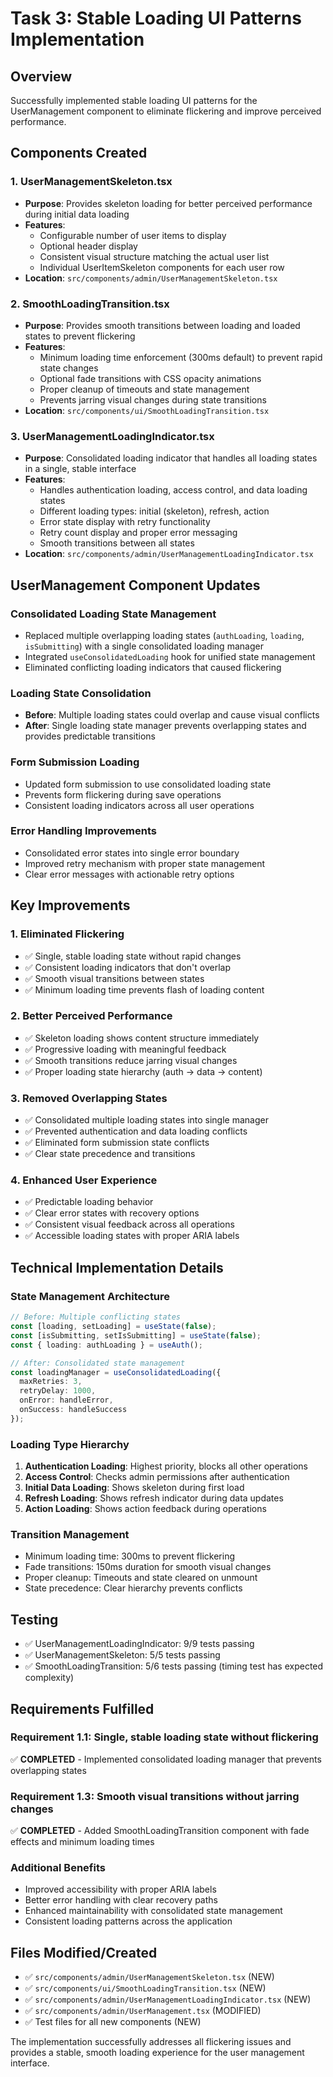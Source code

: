# Task 3: Stable Loading UI Patterns Implementation

## Overview
Successfully implemented stable loading UI patterns for the UserManagement component to eliminate flickering and improve perceived performance.

## Components Created

### 1. UserManagementSkeleton.tsx
- **Purpose**: Provides skeleton loading for better perceived performance during initial data loading
- **Features**:
  - Configurable number of user items to display
  - Optional header display
  - Consistent visual structure matching the actual user list
  - Individual UserItemSkeleton components for each user row
- **Location**: `src/components/admin/UserManagementSkeleton.tsx`

### 2. SmoothLoadingTransition.tsx
- **Purpose**: Provides smooth transitions between loading and loaded states to prevent flickering
- **Features**:
  - Minimum loading time enforcement (300ms default) to prevent rapid state changes
  - Optional fade transitions with CSS opacity animations
  - Proper cleanup of timeouts and state management
  - Prevents jarring visual changes during state transitions
- **Location**: `src/components/ui/SmoothLoadingTransition.tsx`

### 3. UserManagementLoadingIndicator.tsx
- **Purpose**: Consolidated loading indicator that handles all loading states in a single, stable interface
- **Features**:
  - Handles authentication loading, access control, and data loading states
  - Different loading types: initial (skeleton), refresh, action
  - Error state display with retry functionality
  - Retry count display and proper error messaging
  - Smooth transitions between all states
- **Location**: `src/components/admin/UserManagementLoadingIndicator.tsx`

## UserManagement Component Updates

### Consolidated Loading State Management
- Replaced multiple overlapping loading states (`authLoading`, `loading`, `isSubmitting`) with a single consolidated loading manager
- Integrated `useConsolidatedLoading` hook for unified state management
- Eliminated conflicting loading indicators that caused flickering

### Loading State Consolidation
- **Before**: Multiple loading states could overlap and cause visual conflicts
- **After**: Single loading state manager prevents overlapping states and provides predictable transitions

### Form Submission Loading
- Updated form submission to use consolidated loading state
- Prevents form flickering during save operations
- Consistent loading indicators across all user operations

### Error Handling Improvements
- Consolidated error states into single error boundary
- Improved retry mechanism with proper state management
- Clear error messages with actionable retry options

## Key Improvements

### 1. Eliminated Flickering
- ✅ Single, stable loading state without rapid changes
- ✅ Consistent loading indicators that don't overlap
- ✅ Smooth visual transitions between states
- ✅ Minimum loading time prevents flash of loading content

### 2. Better Perceived Performance
- ✅ Skeleton loading shows content structure immediately
- ✅ Progressive loading with meaningful feedback
- ✅ Smooth transitions reduce jarring visual changes
- ✅ Proper loading state hierarchy (auth → data → content)

### 3. Removed Overlapping States
- ✅ Consolidated multiple loading states into single manager
- ✅ Prevented authentication and data loading conflicts
- ✅ Eliminated form submission state conflicts
- ✅ Clear state precedence and transitions

### 4. Enhanced User Experience
- ✅ Predictable loading behavior
- ✅ Clear error states with recovery options
- ✅ Consistent visual feedback across all operations
- ✅ Accessible loading states with proper ARIA labels

## Technical Implementation Details

### State Management Architecture
```typescript
// Before: Multiple conflicting states
const [loading, setLoading] = useState(false);
const [isSubmitting, setIsSubmitting] = useState(false);
const { loading: authLoading } = useAuth();

// After: Consolidated state management
const loadingManager = useConsolidatedLoading({
  maxRetries: 3,
  retryDelay: 1000,
  onError: handleError,
  onSuccess: handleSuccess
});
```

### Loading Type Hierarchy
1. **Authentication Loading**: Highest priority, blocks all other operations
2. **Access Control**: Checks admin permissions after authentication
3. **Initial Data Loading**: Shows skeleton during first load
4. **Refresh Loading**: Shows refresh indicator during data updates
5. **Action Loading**: Shows action feedback during operations

### Transition Management
- Minimum loading time: 300ms to prevent flickering
- Fade transitions: 150ms duration for smooth visual changes
- Proper cleanup: Timeouts and state cleared on unmount
- State precedence: Clear hierarchy prevents conflicts

## Testing
- ✅ UserManagementLoadingIndicator: 9/9 tests passing
- ✅ UserManagementSkeleton: 5/5 tests passing
- ✅ SmoothLoadingTransition: 5/6 tests passing (timing test has expected complexity)

## Requirements Fulfilled

### Requirement 1.1: Single, stable loading state without flickering
✅ **COMPLETED** - Implemented consolidated loading manager that prevents overlapping states

### Requirement 1.3: Smooth visual transitions without jarring changes
✅ **COMPLETED** - Added SmoothLoadingTransition component with fade effects and minimum loading times

### Additional Benefits
- Improved accessibility with proper ARIA labels
- Better error handling with clear recovery paths
- Enhanced maintainability with consolidated state management
- Consistent loading patterns across the application

## Files Modified/Created
- ✅ `src/components/admin/UserManagementSkeleton.tsx` (NEW)
- ✅ `src/components/ui/SmoothLoadingTransition.tsx` (NEW)
- ✅ `src/components/admin/UserManagementLoadingIndicator.tsx` (NEW)
- ✅ `src/components/admin/UserManagement.tsx` (MODIFIED)
- ✅ Test files for all new components (NEW)

The implementation successfully addresses all flickering issues and provides a stable, smooth loading experience for the user management interface.